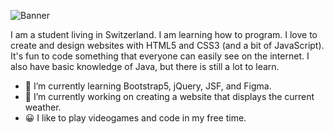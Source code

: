![Banner](https://user-images.githubusercontent.com/69577043/186969939-272e500e-1550-4403-9ed9-a674aad96f63.png)

I am a student living in Switzerland. I am learning how to program. I love to create and design websites with HTML5 and CSS3 (and a bit of JavaScript). It's fun to code something that everyone can easily see on the internet. I also have basic knowledge of Java, but there is still a lot to learn.

- 🌱 I’m currently learning Bootstrap5, jQuery, JSF, and Figma.
- 🔭 I’m currently working on creating a website that displays the current weather.
- 😀 I like to play videogames and code in my free time.
